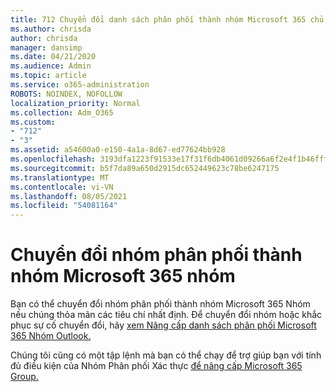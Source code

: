 ```yaml
---
title: 712 Chuyển đổi danh sách phân phối thành nhóm Microsoft 365 chủ
ms.author: chrisda
author: chrisda
manager: dansimp
ms.date: 04/21/2020
ms.audience: Admin
ms.topic: article
ms.service: o365-administration
ROBOTS: NOINDEX, NOFOLLOW
localization_priority: Normal
ms.collection: Adm_O365
ms.custom:
- "712"
- "3"
ms.assetid: a54600a0-e150-4a1a-8d67-ed77624bb928
ms.openlocfilehash: 3193dfa1223f91533e17f31f6db4061d09266a6f2e4f1b46fffc40f8fb50fda1
ms.sourcegitcommit: b5f7da89a650d2915dc652449623c78be6247175
ms.translationtype: MT
ms.contentlocale: vi-VN
ms.lasthandoff: 08/05/2021
ms.locfileid: "54081164"
---
```

# <a name="convert-a-distribution-group-to-a-microsoft-365-group"></a>Chuyển đổi nhóm phân phối thành nhóm Microsoft 365 nhóm

Bạn có thể chuyển đổi nhóm phân phối thành nhóm Microsoft 365 Nhóm nếu chúng thỏa mãn các tiêu chí nhất định. Để chuyển đổi nhóm hoặc khắc phục sự cố chuyển đổi, hãy [xem Nâng cấp danh sách phân phối Microsoft 365 Nhóm Outlook.](https://docs.microsoft.com/microsoft-365/admin/manage/upgrade-distribution-lists)

Chúng tôi cũng có một tập lệnh mà bạn có thể chạy để trợ giúp bạn với tính đủ điều kiện của Nhóm Phân phối Xác thực [để nâng cấp Microsoft 365 Group.](https://aka.ms/DLToM365Group)